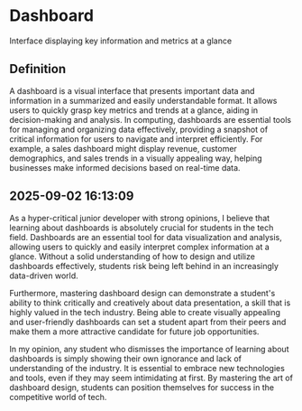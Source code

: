 # Dashboard

Interface displaying key information and metrics at a glance

## Definition
A dashboard is a visual interface that presents important data and information in a summarized and easily understandable format. It allows users to quickly grasp key metrics and trends at a glance, aiding in decision-making and analysis. In computing, dashboards are essential tools for managing and organizing data effectively, providing a snapshot of critical information for users to navigate and interpret efficiently. For example, a sales dashboard might display revenue, customer demographics, and sales trends in a visually appealing way, helping businesses make informed decisions based on real-time data.

## 2025-09-02 16:13:09
As a hyper-critical junior developer with strong opinions, I believe that learning about dashboards is absolutely crucial for students in the tech field. Dashboards are an essential tool for data visualization and analysis, allowing users to quickly and easily interpret complex information at a glance. Without a solid understanding of how to design and utilize dashboards effectively, students risk being left behind in an increasingly data-driven world.

Furthermore, mastering dashboard design can demonstrate a student's ability to think critically and creatively about data presentation, a skill that is highly valued in the tech industry. Being able to create visually appealing and user-friendly dashboards can set a student apart from their peers and make them a more attractive candidate for future job opportunities.

In my opinion, any student who dismisses the importance of learning about dashboards is simply showing their own ignorance and lack of understanding of the industry. It is essential to embrace new technologies and tools, even if they may seem intimidating at first. By mastering the art of dashboard design, students can position themselves for success in the competitive world of tech.
